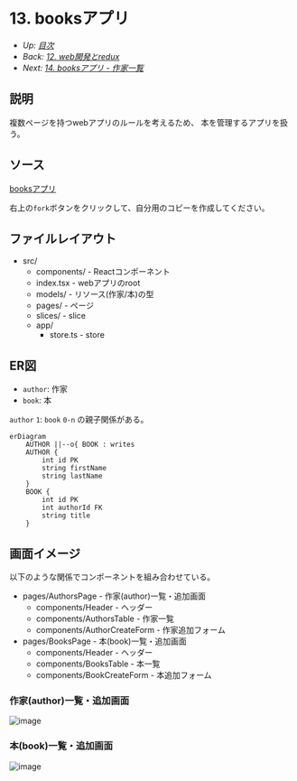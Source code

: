# 13. booksアプリ

- *Up: [目次](../index.md)*
- *Back: [12. web開発とredux](./12_web_app_development.md)*
- *Next: [14. booksアプリ - 作家一覧](./14_books_app_author_table.md)*

## 説明

複数ページを持つwebアプリのルールを考えるため、
本を管理するアプリを扱う。

## ソース

[booksアプリ](https://codesandbox.io/s/runtime-breeze-k7ku4h)

右上の`fork`ボタンをクリックして、自分用のコピーを作成してください。

## ファイルレイアウト

- src/
  - components/ - Reactコンポーネント
  - index.tsx - webアプリのroot
  - models/ - リソース(作家/本)の型
  - pages/ - ページ
  - slices/ - slice
  - app/
    - store.ts - store

## ER図

- `author`: 作家
- `book`: 本

`author` `1`: `book` `0-n` の親子関係がある。

```mermaid
erDiagram
    AUTHOR ||--o{ BOOK : writes
    AUTHOR {
        int id PK
        string firstName
        string lastName
    }
    BOOK {
        int id PK
        int authorId FK
        string title
    }
```

## 画面イメージ

以下のような関係でコンポーネントを組み合わせている。

- pages/AuthorsPage - 作家(author)一覧・追加画面
  - components/Header - ヘッダー
  - components/AuthorsTable - 作家一覧
  - components/AuthorCreateForm - 作家追加フォーム
- pages/BooksPage - 本(book)一覧・追加画面
  - components/Header - ヘッダー
  - components/BooksTable - 本一覧
  - components/BookCreateForm - 本追加フォーム

### 作家(author)一覧・追加画面

![image](https://user-images.githubusercontent.com/32472129/168813800-4e26addd-4cce-4163-bce3-91088bfa0865.png)

### 本(book)一覧・追加画面

![image](https://user-images.githubusercontent.com/32472129/168813812-f6da3e6d-066b-4465-bb19-30b84d87faa5.png)
